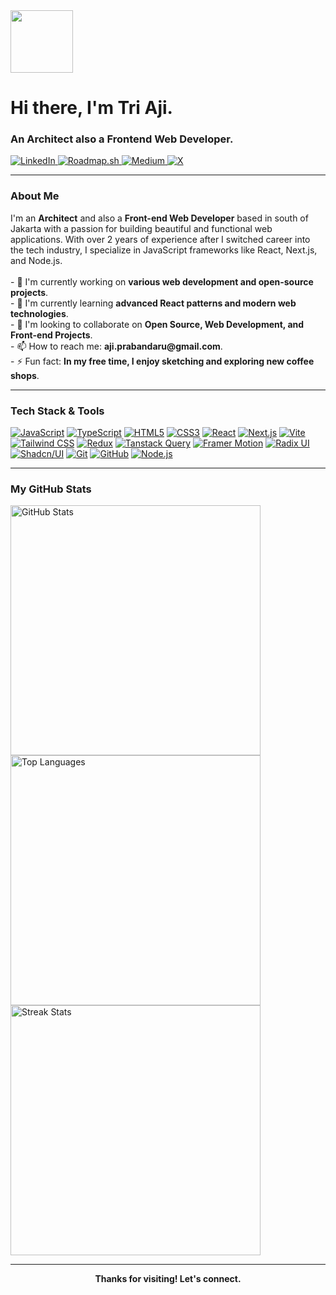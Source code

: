 <div id="header" align="left">
  <img src="https://media.giphy.com/media/M9gbBd9nbDrOTu1Mqx/giphy.gif" width="100"/>
  <h1>
    Hi there, I'm  Tri Aji.
  </h1>
  <h3>  
    An Architect also a Frontend Web Developer. 
  </h3>
  <a href="https://www.linkedin.com/in/tri-aji-prabandaru-76200742/" target="_blank">
    <img src="https://img.shields.io/badge/LinkedIn-0077B5?style=for-the-badge&logo=linkedin&logoColor=white" alt="LinkedIn"/>
  <a href="https://roadmap.sh/u/triajidev" target="_blank">
    <img src="https://img.shields.io/badge/Roadmap.sh-000000?style=for-the-badge&logo=roadmap.sh&logoColor=white" alt="Roadmap.sh"/>
  </a>
  </a>
  <a href="https://medium.com/@notadevright" target="_blank">
    <img src="https://img.shields.io/badge/Medium-12100E?style=for-the-badge&logo=medium&logoColor=white" alt="Medium"/>
  </a>
  <a href="https://x.com/notadevright" target="_blank">
    <img src="https://img.shields.io/badge/X-000000?style=for-the-badge&logo=x&logoColor=white" alt="X"/>
  </a>
</div>

---

### About Me

<p align="left">
I'm an <strong>Architect</strong> and also a <strong>Front-end Web Developer</strong> based in south of Jakarta with a passion for building beautiful and functional web applications. With over 2 years of experience after I switched career into the tech industry, I specialize in JavaScript frameworks like React, Next.js, and Node.js.
<br><br>
- 🔭 I'm currently working on <strong>various web development and open-source projects</strong>.
<br>
- 🌱 I'm currently learning <strong>advanced React patterns and modern web technologies</strong>.
<br>
- 👯 I'm looking to collaborate on <strong>Open Source, Web Development, and Front-end Projects</strong>.
<br>
- 📫 How to reach me: <strong>aji.prabandaru@gmail.com</strong>.
<br>
- ⚡ Fun fact: <strong>In my free time, I enjoy sketching and exploring new coffee shops</strong>.
</p>

---

### Tech Stack & Tools

<p align="left">
  <a href="#"><img alt="JavaScript" src="https://img.shields.io/badge/JavaScript-F7DF1E?style=for-the-badge&logo=javascript&logoColor=black"></a>
  <a href="#"><img alt="TypeScript" src="https://img.shields.io/badge/TypeScript-3178C6?style=for-the-badge&logo=typescript&logoColor=white"></a>
  <a href="#"><img alt="HTML5" src="https://img.shields.io/badge/HTML5-E34F26?style=for-the-badge&logo=html5&logoColor=white"></a>
  <a href="#"><img alt="CSS3" src="https://img.shields.io/badge/CSS3-1572B6?style=for-the-badge&logo=css3&logoColor=white"></a>
  <a href="#"><img alt="React" src="https://img.shields.io/badge/React-61DAFB?style=for-the-badge&logo=react&logoColor=black"></a>
  <a href="#"><img alt="Next.js" src="https://img.shields.io/badge/Next.js-000000?style=for-the-badge&logo=nextdotjs&logoColor=white"></a>
  <a href="#"><img alt="Vite" src="https://img.shields.io/badge/Vite-646CFF?style=for-the-badge&logo=vite&logoColor=white"></a>
  <a href="#"><img alt="Tailwind CSS" src="https://img.shields.io/badge/Tailwind_CSS-38B2AC?style=for-the-badge&logo=tailwind-css&logoColor=white"></a>
  <a href="#"><img alt="Redux" src="https://img.shields.io/badge/Redux-764ABC?style=for-the-badge&logo=redux&logoColor=white"></a>
  <a href="#"><img alt="Tanstack Query" src="https://img.shields.io/badge/Tanstack_Query-FF4154?style=for-the-badge&logo=react-query&logoColor=white"></a>
  <a href="#"><img alt="Framer Motion" src="https://img.shields.io/badge/Framer_Motion-0055FF?style=for-the-badge&logo=framer&logoColor=white"></a>
  <a href="#"><img alt="Radix UI" src="https://img.shields.io/badge/Radix_UI-161618?style=for-the-badge&logo=radixui&logoColor=white"></a>
  <a href="#"><img alt="Shadcn/UI" src="https://img.shields.io/badge/Shadcn/UI-000000?style=for-the-badge&logo=shadcnui&logoColor=white"></a>
  <a href="#"><img alt="Git" src="https://img.shields.io/badge/Git-F05032?style=for-the-badge&logo=git&logoColor=white"></a>
  <a href="#"><img alt="GitHub" src="https://img.shields.io/badge/GitHub-181717?style=for-the-badge&logo=github&logoColor=white"></a>
  <a href="#"><img alt="Node.js" src="https://img.shields.io/badge/Node.js-339933?style=for-the-badge&logo=nodedotjs&logoColor=white"></a>
  </p>

---

### My GitHub Stats

<div align="left">
  <img src="https://github-readme-stats.vercel.app/api?username=triaji-dev&show_icons=true&theme=radical&count_private=true" alt="GitHub Stats" width="400" />
  <img src="https://github-readme-stats.vercel.app/api/top-langs/?username=triaji-dev&layout=compact&theme=radical" alt="Top Languages" width="400" />
  <br>
  <img src="https://github-readme-streak-stats.herokuapp.com/?user=triaji-dev&theme=radical" alt="Streak Stats" width="400" />
</div>

---

<div align="center">
  <strong>Thanks for visiting! Let's connect.</strong>
</div>

